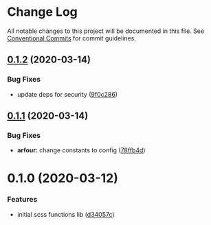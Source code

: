 # Change Log

All notable changes to this project will be documented in this file.
See [Conventional Commits](https://conventionalcommits.org) for commit guidelines.

## [0.1.2](https://github.com/the-holocron/astromech/compare/@theholocron/arfour@0.1.1...@theholocron/arfour@0.1.2) (2020-03-14)


### Bug Fixes

* update deps for security ([9f0c286](https://github.com/the-holocron/astromech/commit/9f0c2861d33e873d499196e6ba6974baf00d4747))





## [0.1.1](https://github.com/the-holocron/astromech/compare/@theholocron/arfour@0.1.0...@theholocron/arfour@0.1.1) (2020-03-14)


### Bug Fixes

* **arfour:** change constants to config ([78ffb4d](https://github.com/the-holocron/astromech/commit/78ffb4dee478007f47cb8985ad89e9cd697a31a4))





# 0.1.0 (2020-03-12)


### Features

* initial scss functions lib ([d34057c](https://github.com/the-holocron/astromech/commit/d34057c9eda379c482c6b269e090b071bc11ea76))
